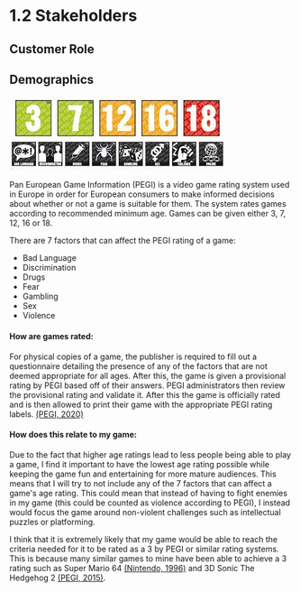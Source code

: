 # 1.2 Stakeholders

## Customer Role

## Demographics

![PEGI Rating System](<../.gitbook/assets/image (1).png>)

Pan European Game Information (PEGI) is a video game rating system used in Europe in order for European consumers to make informed decisions about whether or not a game is suitable for them. The system rates games according to recommended minimum age. Games can be given either 3, 7, 12, 16 or 18.

There are 7 factors that can affect the PEGI rating of a game:

* Bad Language
* Discrimination
* Drugs
* Fear
* Gambling
* Sex
* Violence

#### How are games rated:

For physical copies of a game, the publisher is required to fill out a questionnaire detailing the presence of any of the factors that are not deemed appropriate for all ages. After this, the game is given a provisional rating by PEGI based off of their answers. PEGI administrators then review the provisional rating and validate it. After this the game is officially rated and is then allowed to print their game with the appropriate PEGI rating labels. [(PEGI, 2020)](../reference-list.md)

#### How does this relate to my game:

Due to the fact that higher age ratings lead to less people being able to play a game, I find it important to have the lowest age rating possible while keeping the game fun and entertaining for more mature audiences. This means that I will try to not include any of the 7 factors that can affect a game's age rating. This could mean that instead of having to fight enemies in my game (this could be counted as violence according to PEGI), I instead would focus the game around non-violent challenges such as intellectual puzzles or platforming.

I think that it is extremely likely that my game would be able to reach the criteria needed for it to be rated as a 3 by PEGI or similar rating systems. This is because many similar games to mine have been able to achieve a 3 rating such as Super Mario 64 [(Nintendo, 1996)](../reference-list.md) and 3D Sonic The Hedgehog 2 [(PEGI, 2015)](../reference-list.md).
